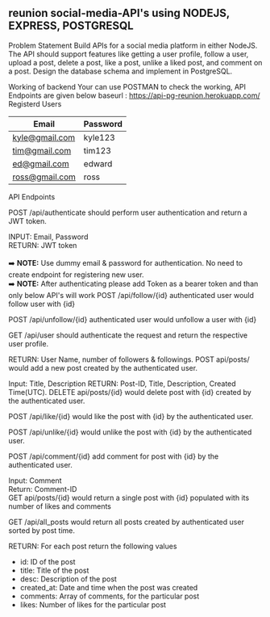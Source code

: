 ## reunion social-media-API's using NODEJS, EXPRESS, POSTGRESQL
Problem Statement
Build APIs for a social media platform in either NodeJS. The API should support features like getting a user profile, follow a user, upload a post, delete a post, like a post, unlike a liked post, and comment on a post. Design the database schema and implement in PostgreSQL.

Working of backend
Your can use POSTMAN to check the working, API Endpoints are given below
baseurl : https://api-pg-reunion.herokuapp.com/ <br/>
Registerd Users

| Email  | Password |
| ------------- | ------------- |
| kyle@gmail.com |  kyle123 |
| tim@gmail.com | tim123  |
| ed@gmail.com|edward|
|ross@gmail.com|ross|
API Endpoints

POST /api/authenticate should perform user authentication and return a JWT token.<br/>

INPUT: Email, Password<br/>
RETURN: JWT token<br/>
<br/>➡️ **NOTE:** Use dummy email & password for authentication. No need to create endpoint for registering new user.
<br/>➡️ **NOTE:** After authenticating please add Token as a bearer token and than only below API's will work
POST /api/follow/{id} authenticated user would follow user with {id}

POST /api/unfollow/{id} authenticated user would unfollow a user with {id}

GET /api/user should authenticate the request and return the respective user profile.

RETURN: User Name, number of followers & followings.
POST api/posts/ would add a new post created by the authenticated user.

Input: Title, Description
RETURN: Post-ID, Title, Description, Created Time(UTC).
DELETE api/posts/{id} would delete post with {id} created by the authenticated user.

POST /api/like/{id} would like the post with {id} by the authenticated user.

POST /api/unlike/{id} would unlike the post with {id} by the authenticated user.

POST /api/comment/{id} add comment for post with {id} by the authenticated user.

Input: Comment<br/>
Return: Comment-ID<br/>
GET api/posts/{id} would return a single post with {id} populated with its number of likes and comments

GET /api/all_posts would return all posts created by authenticated user sorted by post time.

RETURN: For each post return the following values
- id: ID of the post
- title: Title of the post
- desc: Description of the post
- created_at: Date and time when the post was created
- comments: Array of comments, for the particular post
- likes: Number of likes for the particular post
